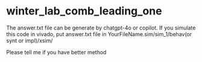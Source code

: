 # winter_lab_comb_leading_one
The answer.txt file can be generate by chatgpt-4o or copilot.
If you simulate this code in vivado, put answer.txt file in YourFileName.sim/sim_1/behav(or synt or impl)/xsim/

Please tell me if you have better method
